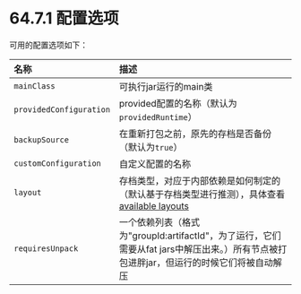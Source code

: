 # 64.7.1 配置选项

可用的配置选项如下：

| 名称 | 描述 |
| :--- | :--- |
| `mainClass` | 可执行jar运行的main类 |
| `providedConfiguration` | provided配置的名称（默认为`providedRuntime`） |
| `backupSource` | 在重新打包之前，原先的存档是否备份（默认为`true`） |
| `customConfiguration` | 自定义配置的名称 |
| `layout` | 存档类型，对应于内部依赖是如何制定的（默认基于存档类型进行推测），具体查看[available layouts](http://docs.spring.io/spring-boot/docs/1.4.1.RELEASE/reference/htmlsingle/#build-tool-plugins-gradle-configuration-layouts) |
| `requiresUnpack` | 一个依赖列表（格式为"groupId:artifactId"，为了运行，它们需要从fat jars中解压出来。）所有节点被打包进胖jar，但运行的时候它们将被自动解压 |


